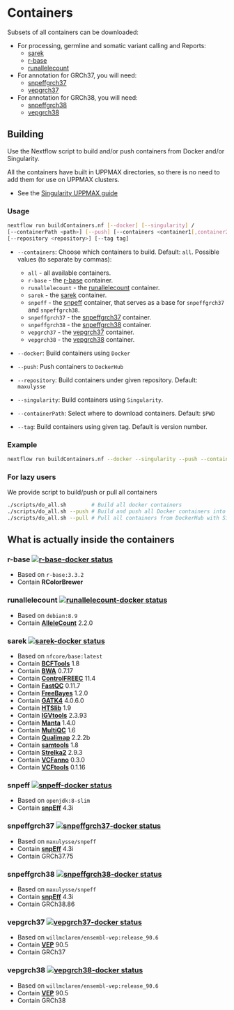 # Containers

Subsets of all containers can be downloaded:

- For processing, germline and somatic variant calling and Reports:
  - [sarek](#sarek-)
  - [r-base](#r-base-)
  - [runallelecount](#runallelecount-)
- For annotation for GRCh37, you will need:
  - [snpeffgrch37](#snpeffgrch37-)
  - [vepgrch37](#vepgrch37-)
- For annotation for GRCh38, you will need:
  - [snpeffgrch38](#snpeffgrch38-)
  - [vepgrch38](#vepgrch38-)

## Building

Use the Nextflow script to build and/or push containers from Docker and/or Singularity.

All the containers have built in UPPMAX directories, so there is no need to add them for use on UPPMAX clusters.
- See the [Singularity UPPMAX guide](https://www.uppmax.uu.se/support-sv/user-guides/singularity-user-guide/)

### Usage

```bash
nextflow run buildContainers.nf [--docker] [--singularity] /
[--containerPath <path>] [--push] [--containers <container1[,container2..]>] /
[--repository <repository>] [--tag tag]
```

- `--containers`: Choose which containers to build.
Default: `all`.
Possible values (to separate by commas):
  - `all` -  all available containers.
  - `r-base` - the [r-base](#r-base-) container.
  - `runallelecount` - the [runallelecount](#runallelecount-) container.
  - `sarek` - the [sarek](#sarek-) container.
  - `snpeff` - the [snpeff](#snpeff-) container, that serves as a base for `snpeffgrch37` and `snpeffgrch38`.
  - `snpeffgrch37` - the [snpeffgrch37](#snpeffgrch37-) container.
  - `snpeffgrch38` - the [snpeffgrch38](#snpeffgrch38-) container.
  - `vepgrch37` - the [vepgrch37](#vepgrch37-) container.
  - `vepgrch38` - the [vepgrch38](#vepgrch38-) container.

- `--docker`: Build containers using `Docker`
- `--push`: Push containers to `DockerHub`
- `--repository`: Build containers under given repository.
Default: `maxulysse`
- `--singularity`: Build containers using `Singularity`.
- `--containerPath`: Select where to download containers.
Default: `$PWD`
- `--tag`: Build containers using given tag.
Default is version number.

### Example

```bash
nextflow run buildContainers.nf --docker --singularity --push --containers sarek
```

### For lazy users
We provide script to build/push or pull all containers
```bash
./scripts/do_all.sh        # Build all docker containers
./scripts/do_all.sh --push # Build and push all Docker containers into DockerHub
./scripts/do_all.sh --pull # Pull all containers from DockerHub with Singularity
```

## What is actually inside the containers

### r-base [![r-base-docker status][r-base-docker-badge]][r-base-docker-link]

 - Based on `r-base:3.3.2`
 - Contain **RColorBrewer**

### runallelecount [![runallelecount-docker status][runallelecount-docker-badge]][runallelecount-docker-link]

- Based on `debian:8.9`
- Contain **[AlleleCount][allelecount-link]** 2.2.0

### sarek [![sarek-docker status][sarek-docker-badge]][sarek-docker-link]

- Based on `nfcore/base:latest`
- Contain **[BCFTools][bcftools-link]** 1.8
- Contain **[BWA][bwa-link]** 0.7.17
- Contain **[ControlFREEC][controlfreec-link]** 11.4
- Contain **[FastQC][fastqc-link]** 0.11.7
- Contain **[FreeBayes][freebayes-link]** 1.2.0
- Contain **[GATK4][gatk4-link]** 4.0.6.0
- Contain **[HTSlib][htslib-link]** 1.9
- Contain **[IGVtools][igvtools-link]** 2.3.93
- Contain **[Manta][manta-link]** 1.4.0
- Contain **[MultiQC][multiqc-link]** 1.6
- Contain **[Qualimap][qualimap-link]** 2.2.2b
- Contain **[samtools][samtools-link]** 1.8
- Contain **[Strelka2][strelka-link]** 2.9.3
- Contain **[VCFanno][vcfanno-link]** 0.3.0
- Contain **[VCFtools][vcftools-link]** 0.1.16

### snpeff [![snpeff-docker status][snpeff-docker-badge]][snpeff-docker-link]

- Based on `openjdk:8-slim`
- Contain **[snpEff][snpeff-link]** 4.3i

### snpeffgrch37 [![snpeffgrch37-docker status][snpeffgrch37-docker-badge]][snpeffgrch37-docker-link]

- Based on `maxulysse/snpeff`
- Contain **[snpEff][snpeff-link]** 4.3i
- Contain GRCh37.75

### snpeffgrch38 [![snpeffgrch38-docker status][snpeffgrch38-docker-badge]][snpeffgrch38-docker-link]

- Based on `maxulysse/snpeff`
- Contain **[snpEff][snpeff-link]** 4.3i
- Contain GRCh38.86

### vepgrch37 [![vepgrch37-docker status][vepgrch37-docker-badge]][vepgrch37-docker-link]

- Based on `willmclaren/ensembl-vep:release_90.6`
- Contain **[VEP][vep-link]** 90.5
- Contain GRCh37

### vepgrch38 [![vepgrch38-docker status][vepgrch38-docker-badge]][vepgrch38-docker-link]

- Based on `willmclaren/ensembl-vep:release_90.6`
- Contain **[VEP][vep-link]** 90.5
- Contain GRCh38

[allelecount-link]: https://github.com/cancerit/alleleCount
[bcftools-link]: https://github.com/samtools/bcftools
[bwa-link]: https://github.com/lh3/bwa
[controlfreec-link]: https://github.com/BoevaLab/FREEC/
[fastqc-link]: http://www.bioinformatics.babraham.ac.uk/projects/fastqc/
[freebayes-link]: https://github.com/ekg/freebayes
[gatk4-link]: https://github.com/broadinstitute/gatk
[htslib-link]: https://github.com/samtools/htslib
[igvtools-link]: http://software.broadinstitute.org/software/igv/
[manta-link]: https://github.com/Illumina/manta
[multiqc-link]: https://github.com/ewels/MultiQC/
[qualimap-link]: http://qualimap.bioinfo.cipf.es
[r-base-docker-badge]: https://img.shields.io/docker/automated/maxulysse/r-base.svg
[r-base-docker-link]: https://hub.docker.com/r/maxulysse/r-base
[rcolorbrewer-link]: https://CRAN.R-project.org/package=RColorBrewer
[runallelecount-docker-badge]: https://img.shields.io/docker/automated/maxulysse/runallelecount.svg
[runallelecount-docker-link]: https://hub.docker.com/r/maxulysse/runallelecount
[samtools-link]: https://github.com/samtools/samtools
[sarek-docker-badge]: https://img.shields.io/docker/automated/maxulysse/sarek.svg
[sarek-docker-link]: https://hub.docker.com/r/maxulysse/sarek
[snpeff-docker-badge]: https://img.shields.io/docker/automated/maxulysse/snpeff.svg
[snpeff-docker-link]: https://hub.docker.com/r/maxulysse/snpeff
[snpeff-link]: http://snpeff.sourceforge.net/
[snpeffgrch37-docker-badge]: https://img.shields.io/docker/automated/maxulysse/snpeffgrch37.svg
[snpeffgrch37-docker-link]: https://hub.docker.com/r/maxulysse/snpeffgrch37
[snpeffgrch38-docker-badge]: https://img.shields.io/docker/automated/maxulysse/snpeffgrch38.svg
[snpeffgrch38-docker-link]: https://hub.docker.com/r/maxulysse/snpeffgrch38
[strelka-link]: https://github.com/Illumina/strelka
[vcfanno-link]: https://github.com/brentp/vcfanno
[vcftools-link]: https://vcftools.github.io/index.html
[vep-link]: https://github.com/Ensembl/ensembl-vep
[vepgrch37-docker-badge]: https://img.shields.io/docker/automated/maxulysse/vepgrch37.svg
[vepgrch37-docker-link]: https://hub.docker.com/r/maxulysse/vepgrch37
[vepgrch38-docker-badge]: https://img.shields.io/docker/automated/maxulysse/vepgrch38.svg
[vepgrch38-docker-link]: https://hub.docker.com/r/maxulysse/vepgrch38
